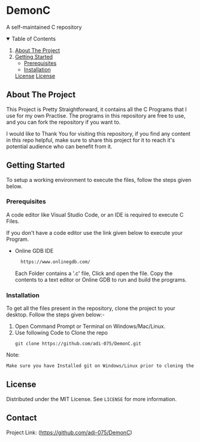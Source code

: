 # DemonC
A self-maintained C repository

<!-- TABLE OF CONTENTS -->
<details open="open">
  <summary>Table of Contents</summary>
  <ol>
    <li>
      <a href="#about-the-project">About The Project</a>
    </li>
    <li>
      <a href="#getting-started">Getting Started</a>
      <ul>
        <li><a href="#prerequisites">Prerequisites</a></li>
        <li><a href="#installation">Installation</a></li>
      </ul>
      <a href="#License">License</a>
      <a href="#Contact">License</a>
    </li>
  </ol>
</details>



<!-- ABOUT THE PROJECT -->
## About The Project
This Project is Pretty Straightforward, it contains all the C Programs that I use for my own Practise. The programs in this repository are free to use, and you can fork the repository if you want to.

I would like to Thank You for visiting this repository, if you find any content in this repo helpful, make sure to share this project for it to reach it's potential audience who can benefit from it. 

<!-- GETTING STARTED -->
## Getting Started

To setup a working environment to execute the files, follow the steps given below.

### Prerequisites

A code editor like Visual Studio Code, or an IDE is required to execute C Files. 

If you don't have a code editor use the link given below to execute your Program.

* Online GDB IDE
  ```sh
    https://www.onlinegdb.com/
  ```
  Each Folder contains a '.c' file, Click and open the file. Copy the contents to a text editor or Online GDB to run and build the programs.
### Installation

To get all the files present in the repository, clone the project to your desktop.
Follow the steps given below:-
1. Open Command Prompt or Terminal on Windows/Mac/Linux.
2. Use following Code to Clone the repo
   ```
   git clone https://github.com/adi-075/DemonC.git
   ```

Note:
  ```sh
  Make sure you have Installed git on Windows/Linux prior to cloning the repo. Mac comes with Git built-in.
  ```

<!-- LICENSE -->
## License

Distributed under the MIT License. See `LICENSE` for more information.



<!-- CONTACT -->
## Contact
Project Link: (https://github.com/adi-075/DemonC)





